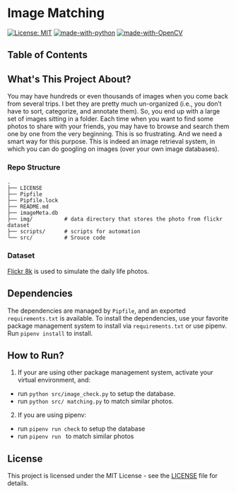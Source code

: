 # Image Matching

[![License: MIT](https://img.shields.io/badge/License-MIT-yellow.svg)](https://opensource.org/licenses/MIT)
[![made-with-python](https://img.shields.io/badge/Made%20with-Python-1f425f.svg)](https://www.python.org/)
[![made-with-OpenCV](https://img.shields.io/badge/Made%20with-OpenCV-green)](https://opencv.org/)

## Table of Contents


## What's This Project About?

You may have hundreds or even thousands of images when you come back from several
trips. I bet they are pretty much un-organized (i.e., you don’t have to sort, categorize, and
annotate them). So, you end up with a large set of images sitting in a folder. Each time
when you want to find some photos to share with your friends, you may have to browse and
search them one by one from the very beginning. This is so frustrating. And we need a
smart way for this purpose. This is indeed an image retrieval system, in which you can do
googling on images (over your own image databases).

### Repo Structure

```
.
├── LICENSE
├── Pipfile
├── Pipfile.lock
├── README.md
├── imageMeta.db
├── img/          # data directory that stores the photo from flickr dataset
├── scripts/      # scripts for automation
└── src/          # Srouce code
```

### Dataset

[Flickr 8k](https://www.kaggle.com/datasets/adityajn105/flickr8k) is used to simulate
the daily life photos.


## Dependencies

The dependencies are managed by `Pipfile`, and an exported `requirements.txt` is
available. To install the dependencies, use your favorite package management system
to install via `requirements.txt` or use pipenv. Run `pipenv install` to install.

## How to Run?

1. If your are using other package management system, activate your virtual environment,
and:
  - run `python src/image_check.py` to setup the database.
  - run `python src/ matching.py` to match similar photos.

2. If you are using pipenv:
  - run `pipenv run check` to setup the database
  - run `pipenv run ` to match similar photos

## License

This project is licensed under the MIT License - see the [LICENSE](LICENSE)
file for details.
